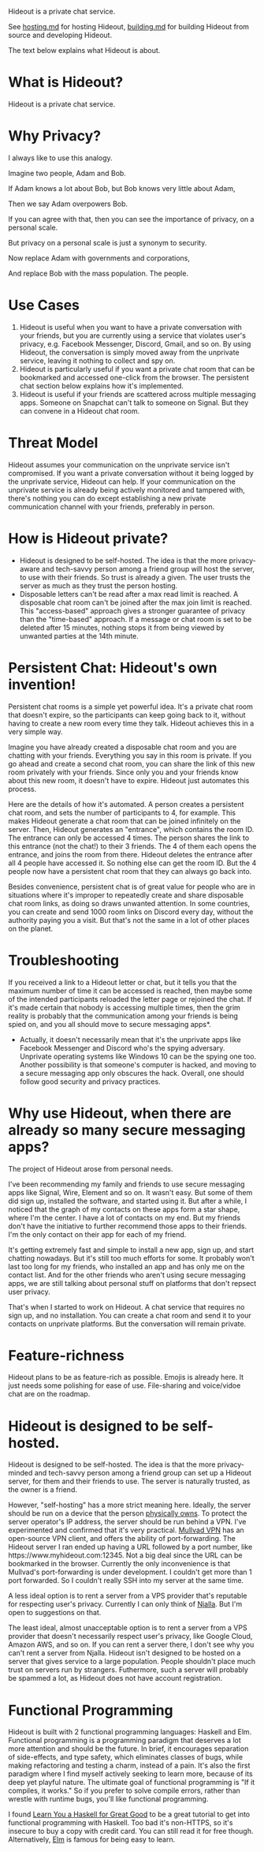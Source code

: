 Hideout is a private chat service.

See [hosting.md](https://github.com/techmindful/hideout/blob/main/hosting.md) for hosting Hideout, [building.md](https://github.com/techmindful/hideout/blob/main/building.md) for building Hideout from source and developing Hideout.

The text below explains what Hideout is about.

# What is Hideout?
Hideout is a private chat service.

# Why Privacy?
I always like to use this analogy.

Imagine two people, Adam and Bob.

If Adam knows a lot about Bob, but Bob knows very little about Adam,

Then we say Adam overpowers Bob.

If you can agree with that, then you can see the importance of privacy, on a personal scale.

But privacy on a personal scale is just a synonym to security.

Now replace Adam with governments and corporations,

And replace Bob with the mass population. The people.

# Use Cases
1. Hideout is useful when you want to have a private conversation with your friends, but you are currently using a service that violates user's privacy, e.g. Facebook Messenger, Discord, Gmail, and so on. By using Hideout, the conversation is simply moved away from the unprivate service, leaving it nothing to collect and spy on.
2. Hideout is particularly useful if you want a private chat room that can be bookmarked and accessed one-click from the browser. The persistent chat section below explains how it's implemented.
3. Hideout is useful if your friends are scattered across multiple messaging apps. Someone on Snapchat can't talk to someone on Signal. But they can convene in a Hideout chat room.

# Threat Model
Hideout assumes your communication on the unprivate service isn't compromised. If you want a private conversation without it being logged by the unprivate service, Hideout can help. If your communication on the unprivate service is already being actively monitored and tampered with, there's nothing you can do except establishing a new private communication channel with your friends, preferably in person.

# How is Hideout private?
- Hideout is designed to be self-hosted. The idea is that the more privacy-aware and tech-savvy person among a friend group will host the server, to use with their friends. So trust is already a given. The user trusts the server as much as they trust the person hosting.
- Disposable letters can't be read after a max read limit is reached. A disposable chat room can't be joined after the max join limit is reached. This "access-based" approach gives a stronger guarantee of privacy than the "time-based" approach. If a message or chat room is set to be deleted after 15 minutes, nothing stops it from being viewed by unwanted parties at the 14th minute.

# Persistent Chat: Hideout's own invention!
Persistent chat rooms is a simple yet powerful idea. It's a private chat room that doesn't expire, so the participants can keep going back to it, without having to create a new room every time they talk. Hideout achieves this in a very simple way.

Imagine you have already created a disposable chat room and you are chatting with your friends. Everything you say in this room is private. If you go ahead and create a second chat room, you can share the link of this new room privately with your friends. Since only you and your friends know about this new room, it doesn't have to expire. Hideout just automates this process.

Here are the details of how it's automated. A person creates a persistent chat room, and sets the number of participants to 4, for example. This makes Hideout generate a chat room that can be joined infinitely on the server. Then, Hideout generates an "entrance", which contains the room ID. The entrance can only be accessed 4 times. The person shares the link to this entrance (not the chat!) to their 3 friends. The 4 of them each opens the entrance, and joins the room from there. Hideout deletes the entrance after all 4 people have accessed it. So nothing else can get the room ID. But the 4 people now have a persistent chat room that they can always go back into.

Besides convenience, persistent chat is of great value for people who are in situations where it's improper to repeatedly create and share disposable chat room links, as doing so draws unwanted attention. In some countries, you can create and send 1000 room links on Discord every day, without the authority paying you a visit. But that's not the same in a lot of other places on the planet.

# Troubleshooting
If you received a link to a Hideout letter or chat, but it tells you that the maximum number of time it can be accessed is reached, then maybe some of the intended participants reloaded the letter page or rejoined the chat. If it's made certain that nobody is accessing multiple times, then the grim reality is probably that the communication among your friends is being spied on, and you all should move to secure messaging apps*.
* Actually, it doesn't necessarily mean that it's the unprivate apps like Facebook Messenger and Discord who's the spying adversary. Unprivate operating systems like Windows 10 can be the spying one too. Another possibility is that someone's computer is hacked, and moving to a secure messaging app only obscures the hack. Overall, one should follow good security and privacy practices.

# Why use Hideout, when there are already so many secure messaging apps?
The project of Hideout arose from personal needs.

I've been recommending my family and friends to use secure messaging apps like Signal, Wire, Element and so on. It wasn't easy. But some of them did sign up, installed the software, and started using it. But after a while, I noticed that the graph of my contacts on these apps form a star shape, where I'm the center. I have a lot of contacts on my end. But my friends don't have the initiative to further recommend those apps to their friends. I'm the only contact on their app for each of my friend.

It's getting extremely fast and simple to install a new app, sign up, and start chatting nowadays. But it's still too much efforts for some. It probably won't last too long for my friends, who installed an app and has only me on the contact list. And for the other friends who aren't using secure messaging apps, we are still talking about personal stuff on platforms that don't repsect user privacy.

That's when I started to work on Hideout. A chat service that requires no sign up, and no installation. You can create a chat room and send it to your contacts on unprivate platforms. But the conversation will remain private.

# Feature-richness
Hideout plans to be as feature-rich as possible. Emojis is already here. It just needs some polishing for ease of use. File-sharing and voice/vidoe chat are on the roadmap.


# Hideout is designed to be self-hosted.
Hideout is designed to be self-hosted. The idea is that the more privacy-minded and tech-savvy person among a friend group can set up a Hideout server, for them and their friends to use. The server is naturally trusted, as the owner is a friend.

However, "self-hosting" has a more strict meaning here. Ideally, the server should be run on a device that the person <ins>physically owns</ins>. To protect the server operator's IP address, the server should be run behind a VPN. I've experimented and confirmed that it's very practical. [Mullvad VPN](https://mullvad.net) has an open-source VPN client, and offers the ability of port-forwarding. The Hideout server I ran ended up having a URL followed by a port number, like https://<span></span>ww<span></span>w.myhideout.com:12345. Not a big deal since the URL can be bookmarked in the browser. Currently the only inconvenience is that Mullvad's port-forwarding is under development. I couldn't get more than 1 port forwarded. So I couldn't really SSH into my server at the same time.

A less ideal option is to rent a server from a VPS provider that's reputable for respecting user's privacy. Currently I can only think of [Njalla](https://njal.la/). But I'm open to suggestions on that.

The least ideal, almost unacceptable option is to rent a server from a VPS provider that doesn't necessarily respect user's privacy, like Google Cloud, Amazon AWS, and so on. If you can rent a server there, I don't see why you can't rent a server from Njalla.
Hideout isn't designed to be hosted on a server that gives service to a large population. People shouldn't place much trust on servers run by strangers. Futhermore, such a server will probably be spammed a lot, as Hideout does not have account registration.

# Functional Programming
Hideout is built with 2 functional programming languages: Haskell and Elm. Functional programming is a programming paradigm that deserves a lot more attention and should be the future. In brief, it encourages separation of side-effects, and type safety, which eliminates classes of bugs, while making refactoring and testing a charm, instead of a pain. It's also the first paradigm where I find myself actively seeking to learn more, because of its deep yet playful nature. The ultimate goal of functional programming is "If it compiles, it works." So if you prefer to solve compile errors, rather than wrestle with runtime bugs, you'll like functional programming.

I found [Learn You a Haskell for Great Good](http://learnyouahaskell.com/chapters) to be a great tutorial to get into functional programming with Haskell. Too bad it's non-HTTPS, so it's insecure to buy a copy with credit card. You can still read it for free though. Alternatively, [Elm](https://guide.elm-lang.org/) is famous for being easy to learn.
